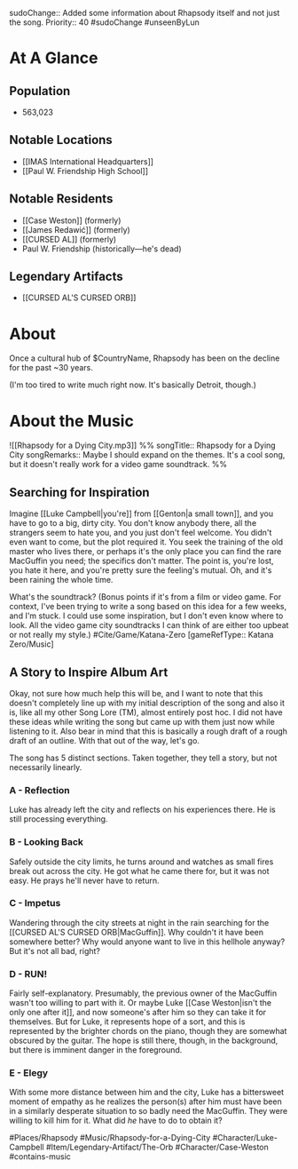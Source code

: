 sudoChange:: Added some information about Rhapsody itself and not just the song.
Priority:: 40
#sudoChange #unseenByLun 

# At A Glance
## Population
- 563,023

## Notable Locations
- [[IMAS International Headquarters]]
- [[Paul W. Friendship High School]]

## Notable Residents
- [[Case Weston]] (formerly)
- [[James Redawić]] (formerly)
- [[CURSED AL]] (formerly)
- Paul W. Friendship (historically—he's dead)

## Legendary Artifacts
- [[CURSED AL'S CURSED ORB]]

# About
Once a cultural hub of $CountryName, Rhapsody has been on the decline for the past ~30 years.

(I'm too tired to write much right now. It's basically Detroit, though.)

# About the Music
![[Rhapsody for a Dying City.mp3]]
%%
songTitle:: Rhapsody for a Dying City
songRemarks:: Maybe I should expand on the themes. It's a cool song, but it doesn't really work for a video game soundtrack.
%%
## Searching for Inspiration
Imagine [[Luke Campbell|you're]] from [[Genton|a small town]], and you have to go to a big, dirty city. You don't know anybody there, all the strangers seem to hate you, and you just don't feel welcome. You didn't even want to come, but the plot required it. You seek the training of the old master who lives there, or perhaps it's the only place you can find the rare MacGuffin you need; the specifics don't matter. The point is, you're lost, you hate it here, and you're pretty sure the feeling's mutual. Oh, and it's been raining the whole time.

What's the soundtrack? (Bonus points if it's from a film or video game. For context, I've been trying to write a song based on this idea for a few weeks, and I'm stuck. I could use some inspiration, but I don't even know where to look. All the video game city soundtracks I can think of are either too upbeat or not really my style.)
#Cite/Game/Katana-Zero [gameRefType:: Katana Zero/Music]

## A Story to Inspire Album Art
Okay, not sure how much help this will be, and I want to note that this doesn't completely line up with my initial description of the song and also it is, like all my other Song Lore (TM), almost entirely post hoc. I did not have these ideas while writing the song but came up with them just now while listening to it. Also bear in mind that this is basically a rough draft of a rough draft of an outline. With that out of the way, let's go.

The song has 5 distinct sections. Taken together, they tell a story, but not necessarily linearly.

### A - Reflection
Luke has already left the city and reflects on his experiences there. He is still processing everything.

### B - Looking Back
Safely outside the city limits, he turns around and watches as small fires break out across the city. He got what he came there for, but it was not easy. He prays he'll never have to return.

### C - Impetus
Wandering through the city streets at night in the rain searching for the [[CURSED AL'S CURSED ORB|MacGuffin]]. Why couldn't it have been somewhere better? Why would anyone want to live in this hellhole anyway? But it's not all bad, right?

### D - RUN!
Fairly self-explanatory. Presumably, the previous owner of the MacGuffin wasn't too willing to part with it. Or maybe Luke [[Case Weston|isn't the only one after it]], and now someone's after him so they can take it for themselves. But for Luke, it represents hope of a sort, and this is represented by the brighter chords on the piano, though they are somewhat obscured by the guitar. The hope is still there, though, in the background, but there is imminent danger in the foreground.

### E - Elegy
With some more distance between him and the city, Luke has a bittersweet moment of empathy as he realizes the person(s) after him must have been in a similarly desperate situation to so badly need the MacGuffin. They were willing to kill him for it. What did *he* have to do to obtain it?

#Places/Rhapsody #Music/Rhapsody-for-a-Dying-City #Character/Luke-Campbell #Item/Legendary-Artifact/The-Orb #Character/Case-Weston #contains-music 